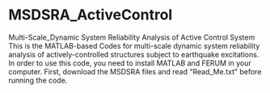 # MSDSRA_ActiveControl
Multi-Scale_Dynamic System Reliability Analysis of Active Control System
This is the MATLAB-based Codes for multi-scale dynamic system reliability analysis of actively-controlled structures subject to earthquake excitations.
In order to use this code, you need to install MATLAB and FERUM in your computer.
First, download the MSDSRA files and read "Read_Me.txt" before running the code.
